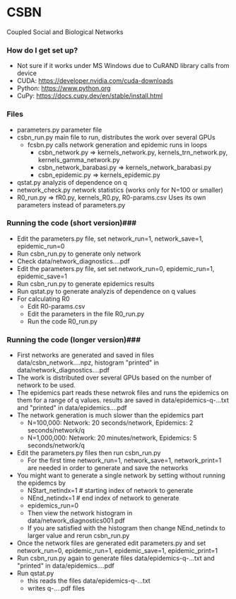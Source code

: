 # CSBN
 Coupled Social and Biological Networks

### How do I get set up? ###
* Not sure if it works under MS Windows due to CuRAND library calls from device
* CUDA: https://developer.nvidia.com/cuda-downloads
* Python: https://www.python.org
* CuPy: https://docs.cupy.dev/en/stable/install.html 

### Files ###
* parameters.py parameter file
* csbn_run.py main file to run, distributes the work over several GPUs
  * fcsbn.py  calls network generation and epidemic runs in loops  
    * csbn_network.py => kernels_network.py, kernels_trn_network.py, kernels_gamma_network.py
    * csbn_network_barabasi.py => kernels_network_barabasi.py
    * csbn_epidemic.py => kernels_epidemic.py
* qstat.py  analyzis of dependence on q 
* network_check.py   network statistics (works only for N=100 or smaller)
* R0_run.py => fR0.py, kernels_R0.py, R0-params.csv Uses its own parameters instead of parameters.py
### Running the code (short version)###
* Edit the parameters.py file, set network_run=1, network_save=1, epidemic_run=0 
* Run csbn_run.py to generate only network
* Check  data/network_diagnostics....pdf
* Edit the parameters.py file, set set network_run=0, epidemic_run=1, epidemic_save=1 
* Run csbn_run.py to generate epidemics results
* Run qstat.py to generate analyzis of dependence on q values
* For calculating R0
  * Edit R0-params.csv
  * Edit the parameters in the file R0_run.py
  * Run the code R0_run.py

### Running the code (longer version)###
* First networks are generated and saved in files data/csbn_network....npz, histogram "printed" in data/network_diagnostics....pdf 
* The work is distributed over several GPUs based on the number of network to be used.
* The epidemics part reads these netwrok files and runs the epidemics on them for a range of q values. results are saved in data/epidemics-q-...txt and "printed" in data/epidemics....pdf
* The network generation is much slower than the epidemics part
  * N=100,000: Network: 20 seconds/network, Epidemics: 2 seconds/network/q
  * N=1,000,000: Network: 20 minutes/network, Epidemics: 5 seconds/network/q
* Edit the parameters.py files then run csbn_run.py
  * For the first time network_run=1, network_save=1, network_print=1 are needed in order to generate and save the networks
* You might want to generate a single network by setting without running the epidemcs by
  * NStart_netindx=1 # starting index of network to generate
  * NEnd_netindx=1   # end index of network to generate
  * epidemics_run=0
  * Then view the network histogram in data/network_diagnostics001.pdf
  * If you are satisfied with the histogram then change  NEnd_netindx to larger value and rerun csbn_run.py
* Once the network files are generated edit parameters.py and set network_run=0, epidemic_run=1, epidemic_save=1, epidemic_print=1
* Run csbn_run.py again to generate files  data/epidemics-q-...txt and "printed" in data/epidemics....pdf
* Run qstat.py 
  * this reads the files  data/epidemics-q-...txt
  * writes q-....pdf files 
  
